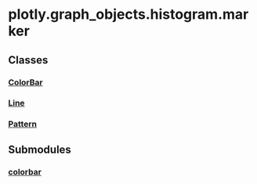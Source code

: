 # plotly.graph_objects.histogram.marker

## Classes

### [ColorBar](ColorBar.md)

### [Line](Line.md)

### [Pattern](Pattern.md)


## Submodules

### [colorbar](colorbar-package/index.md)



